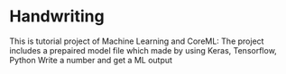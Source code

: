 # Handwriting
This is tutorial project of Machine Learning and CoreML:
The project includes a prepaired model file which made by using Keras, Tensorflow, Python
Write a number and get a ML output 
